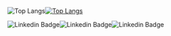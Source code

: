 
![Top Langs](https://github-readme-stats.vercel.app/api/?username=leonardo-felipe&count_private=true&theme=tokyonight&showicons=true)[![Top Langs](https://github-readme-stats.vercel.app/api/top-langs/?username=leonardo-felipe&layout=compact&theme=tokyonight)](https://github.com/leonardo-felipe/github-readme-stats)

![Linkedin Badge](https://img.shields.io/badge/Python-3776AB?style=for-the-badge&logo=python&logoColor=white)![Linkedin Badge](https://img.shields.io/badge/Django-092E20?style=for-the-badge&logo=django&logoColor=green)![Linkedin Badge](https://img.shields.io/badge/React-20232A?style=for-the-badge&logo=react&logoColor=61DAFB)

